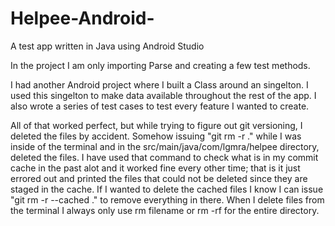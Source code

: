 # Helpee-Android-
A test app written in Java using Android Studio

In the project I am only importing Parse and creating a few test methods. 

I had another Android project where I built a Class around an singelton. 
I used this singelton to make data available throughout the rest of the app. 
I also wrote a series of test cases to test every feature I wanted to create. 

All of that worked perfect, but while trying to figure out git versioning, I 
deleted the files by accident. Somehow issuing "git rm -r ." while I was 
inside of the terminal and in the src/main/java/com/lgmra/helpee directory, 
deleted the files. I have used that command to check what is in my commit
cache in the past alot and it worked fine every other time; that is it just
errored out and printed the files that could not be deleted since they are
staged in the cache. If I wanted to delete the cached files I know I can 
issue "git rm -r --cached ." to remove everything in there. When I delete
files from the terminal I always only use rm filename or rm -rf for the entire
directory. 
